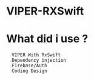 # VIPER-RXSwift



# What did i use ?
      
      VIPER With RxSwift
      Dependency injection
      Firebase/Auth
      Coding Design
      
    
